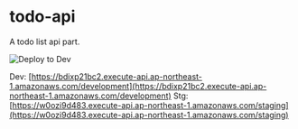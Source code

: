 # todo-api
A todo list api part.

![Deploy to Dev](https://github.com/lnwu/todo-api/workflows/Deploy%20to%20Dev/badge.svg?branch=master)

Dev: [https://bdixp21bc2.execute-api.ap-northeast-1.amazonaws.com/development](https://bdixp21bc2.execute-api.ap-northeast-1.amazonaws.com/development)
Stg: [https://w0ozi9d483.execute-api.ap-northeast-1.amazonaws.com/staging](https://w0ozi9d483.execute-api.ap-northeast-1.amazonaws.com/staging)